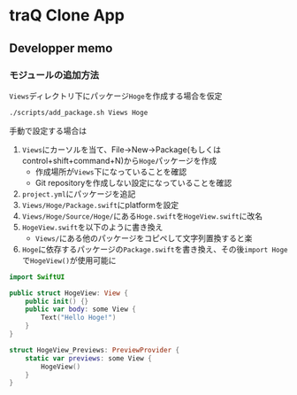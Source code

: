 # traQ Clone App

## Developper memo

### モジュールの追加方法

`Views`ディレクトリ下にパッケージ`Hoge`を作成する場合を仮定

```sh
./scripts/add_package.sh Views Hoge
```

手動で設定する場合は

1. `Views`にカーソルを当て、File→New→Package(もしくはcontrol+shift+command+N)から`Hoge`パッケージを作成
    - 作成場所が`Views`下になっていることを確認
    - Git repositoryを作成しない設定になっていることを確認
1. `project.yml`にパッケージを追記
1. `Views/Hoge/Package.swift`にplatformを設定
1. `Views/Hoge/Source/Hoge/`にある`Hoge.swift`を`HogeView.swift`に改名
1. `HogeView.swift`を以下のように書き換え
    - `Views/`にある他のパッケージをコピペして文字列置換すると楽
1. `Hoge`に依存するパッケージの`Package.swift`を書き換え、その後`import Hoge`で`HogeView()`が使用可能に

```swift
import SwiftUI

public struct HogeView: View {
    public init() {}
    public var body: some View {
        Text("Hello Hoge!")
    }
}

struct HogeView_Previews: PreviewProvider {
    static var previews: some View {
        HogeView()
    }
}
```
